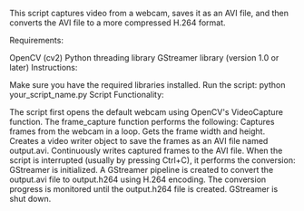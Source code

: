This script captures video from a webcam, saves it as an AVI file, and then converts the AVI file to a more compressed H.264 format.

Requirements:

OpenCV (cv2)
Python threading library
GStreamer library (version 1.0 or later)
Instructions:

Make sure you have the required libraries installed.
Run the script: python your_script_name.py
Script Functionality:

The script first opens the default webcam using OpenCV's VideoCapture function.
The frame_capture function performs the following:
Captures frames from the webcam in a loop.
Gets the frame width and height.
Creates a video writer object to save the frames as an AVI file named output.avi.
Continuously writes captured frames to the AVI file.
When the script is interrupted (usually by pressing Ctrl+C), it performs the conversion:
GStreamer is initialized.
A GStreamer pipeline is created to convert the output.avi file to output.h264 using H.264 encoding.
The conversion progress is monitored until the output.h264 file is created.
GStreamer is shut down.
